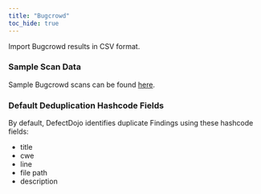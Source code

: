 ```yaml
---
title: "Bugcrowd"
toc_hide: true
---
```

Import Bugcrowd results in CSV format.

### Sample Scan Data
Sample Bugcrowd scans can be found [here](https://github.com/DefectDojo/django-DefectDojo/tree/master/unittests/scans/bugcrowd).

### Default Deduplication Hashcode Fields
By default, DefectDojo identifies duplicate Findings using these hashcode fields:

- title
- cwe
- line
- file path
- description
